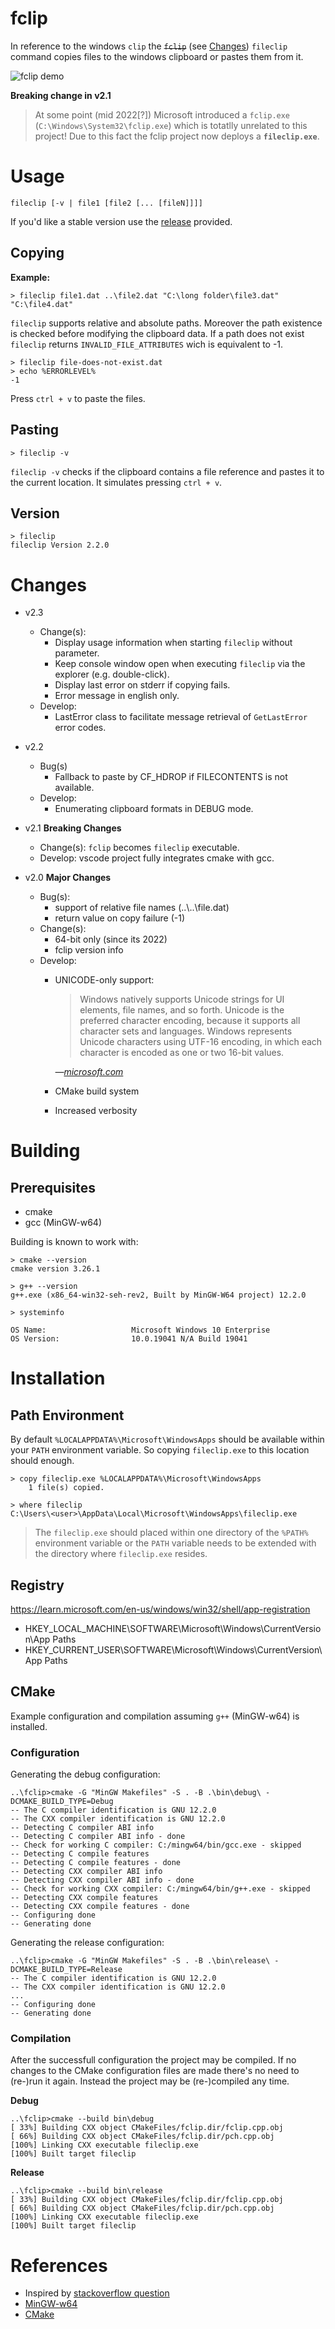 # fclip

In reference to the windows `clip` the ~~`fclip`~~ (see [Changes](#changes)) `fileclip` command copies files to the windows clipboard or pastes them from it.

![fclip demo](doc/fclip-demo.gif)

**Breaking change in v2.1**

> At some point (mid 2022[?]) Microsoft introduced a `fclip.exe` (`C:\Windows\System32\fclip.exe`) which is totatlly unrelated to this project! Due to this fact the fclip project now deploys a **`fileclip.exe`**.

# Usage

    fileclip [-v | file1 [file2 [... [fileN]]]]

If you'd like a stable version use the [release](https://github.com/urbans0ft/fclip/releases)
provided.

## Copying

**Example:**

```
> fileclip file1.dat ..\file2.dat "C:\long folder\file3.dat" "C:\file4.dat"
```

`fileclip` supports relative and absolute paths. Moreover the path existence is
checked before modifying the clipboard data. If a path does not exist `fileclip`
returns `INVALID_FILE_ATTRIBUTES` wich is equivalent to -1.

```
> fileclip file-does-not-exist.dat
> echo %ERRORLEVEL%
-1
```

Press `ctrl + v` to paste the files.

## Pasting

```
> fileclip -v
```

`fileclip -v` checks if the clipboard contains a file reference and pastes it to
the current location. It simulates pressing `ctrl + v`.

## Version

```
> fileclip
fileclip Version 2.2.0
```

# Changes

- v2.3
	- Change(s):
		- Display usage information when starting `fileclip` without parameter.
		- Keep console window open when executing `fileclip` via the explorer (e.g. double-click).
		- Display last error on stderr if copying fails.
		- Error message in english only.
	- Develop:
		- LastError class to facilitate message retrieval of `GetLastError` error codes.
- v2.2
	- Bug(s)
		- Fallback to paste by CF_HDROP if FILECONTENTS is not available.
	- Develop:
		- Enumerating clipboard formats in DEBUG mode.
- v2.1 **Breaking Changes**
	- Change(s): `fclip` becomes `fileclip` executable.
	- Develop: vscode project fully integrates cmake with gcc.

- v2.0 **Major Changes**

	- Bug(s):
		- support of relative file names (..\\..\\file.dat)
		- return value on copy failure (-1)
	- Change(s):
		- 64-bit only (since its 2022)
		- fclip version info
	- Develop:
		- UNICODE-only support:

			> Windows natively supports Unicode strings for UI elements, file names,
		  and so forth. Unicode is the preferred character encoding, because it
		  supports all character sets and languages. Windows represents Unicode
		  characters using UTF-16 encoding, in which each character is encoded as
		  one or two 16-bit values.

			_&mdash;[microsoft.com](https://learn.microsoft.com/en-us/windows/win32/learnwin32/working-with-strings)_

		- CMake build system
		- Increased verbosity

# Building

## Prerequisites

- cmake
- gcc (MinGW-w64)

Building is known to work with:

```
> cmake --version
cmake version 3.26.1

> g++ --version
g++.exe (x86_64-win32-seh-rev2, Built by MinGW-W64 project) 12.2.0

> systeminfo

OS Name:                   Microsoft Windows 10 Enterprise
OS Version:                10.0.19041 N/A Build 19041
```

# Installation

## Path Environment

By default `%LOCALAPPDATA%\Microsoft\WindowsApps` should be available within your
`PATH` environment variable. So copying `fileclip.exe` to this location should enough.

```
> copy fileclip.exe %LOCALAPPDATA%\Microsoft\WindowsApps
    1 file(s) copied.

> where fileclip
C:\Users\<user>\AppData\Local\Microsoft\WindowsApps\fileclip.exe
```

> The `fileclip.exe` should placed within one directory of the `%PATH%` environment
> variable or the `PATH` variable needs to be extended with the directory where `fileclip.exe`
> resides.

## Registry

https://learn.microsoft.com/en-us/windows/win32/shell/app-registration

- HKEY_LOCAL_MACHINE\SOFTWARE\Microsoft\Windows\CurrentVersion\App Paths
- HKEY_CURRENT_USER\SOFTWARE\Microsoft\Windows\CurrentVersion\App Paths

## CMake

Example configuration and compilation assuming `g++` (MinGW-w64) is installed.

### Configuration

Generating the debug configuration:

```
..\fclip>cmake -G "MinGW Makefiles" -S . -B .\bin\debug\ -DCMAKE_BUILD_TYPE=Debug
-- The C compiler identification is GNU 12.2.0
-- The CXX compiler identification is GNU 12.2.0
-- Detecting C compiler ABI info
-- Detecting C compiler ABI info - done
-- Check for working C compiler: C:/mingw64/bin/gcc.exe - skipped
-- Detecting C compile features
-- Detecting C compile features - done
-- Detecting CXX compiler ABI info
-- Detecting CXX compiler ABI info - done
-- Check for working CXX compiler: C:/mingw64/bin/g++.exe - skipped
-- Detecting CXX compile features
-- Detecting CXX compile features - done
-- Configuring done
-- Generating done
```

Generating the release configuration: 

```
..\fclip>cmake -G "MinGW Makefiles" -S . -B .\bin\release\ -DCMAKE_BUILD_TYPE=Release
-- The C compiler identification is GNU 12.2.0
-- The CXX compiler identification is GNU 12.2.0
...
-- Configuring done
-- Generating done
```

### Compilation

After the successfull configuration the project may be compiled. If no changes to the CMake configuration files are made
there's no need to (re-)run it again. Instead the project may be (re-)compiled any time.

**Debug**

```
..\fclip>cmake --build bin\debug
[ 33%] Building CXX object CMakeFiles/fclip.dir/fclip.cpp.obj
[ 66%] Building CXX object CMakeFiles/fclip.dir/pch.cpp.obj
[100%] Linking CXX executable fileclip.exe
[100%] Built target fileclip
```

**Release**

```
..\fclip>cmake --build bin\release
[ 33%] Building CXX object CMakeFiles/fclip.dir/fclip.cpp.obj
[ 66%] Building CXX object CMakeFiles/fclip.dir/pch.cpp.obj
[100%] Linking CXX executable fileclip.exe
[100%] Built target fileclip
```

# References
* Inspired by [stackoverflow question](https://stackoverflow.com/q/25708895/10224443)
* [MinGW-w64](https://github.com/niXman/mingw-builds-binaries/releases)
* [CMake](https://cmake.org/download/)
